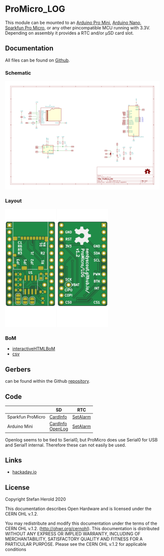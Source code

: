 # ProMicro_LOG
This module can be mounted to an [Arduino Pro Mini](https://www.sparkfun.com/products/11113), [Arduino Nano](https://store.arduino.cc/arduino-nano), [Sparkfun Pro Micro](https://www.sparkfun.com/products/12587), or any other pincompatible MCU running with 3.3V. Depending on assembly it provides a RTC and/or µSD card slot.


## Documentation
All files can be found on [Github](https://github.com/nerdyscout/ProMicro/tree/master/LOG).


### Schematic
[![ProMicro_LOG-Schematic](docs/ProMicro_LOG-Schematic.svg)](docs/ProMicro_LOG-Schematic.pdf)


### Layout
<a href="docs/ProMicro_LOG-Board_top.pdf"><img src="docs/img/ProMicro_LOG-Board_top.svg" alt="ProMicro_LOG-Board_top" width="33%"/></a>
<a href="docs/ProMicro_LOG-Board_bottom.pdf"><img src="docs/img/ProMicro_LOG-Board_bottom.svg" alt="ProMicro_LOG-Board_bottom" width="33%"/></a>


### BoM
  * [interactiveHTMLBoM](https://nerdyscout.github.io/ProMicro/LOG/docs/BOM/ProMicro_LOG.html)
  * [csv](docs/gerbers/ProMicro_LOG.csv)


## Gerbers
can be found within the Github [repository](gerbers).


## Code
| | SD | RTC |
| --- | --- | --- |
| Sparkfun ProMicro | [CardInfo](examples/CardInfo/CardInfo.ino) | [SetAlarm](examples/SetAlarm/SetAlarm.ino) |
| Arduino Mini | [CardInfo](examples/CardInfo/CardInfo.ino)<br>[OpenLog](examples/OpenLog/OpenLog.ino) | [SetAlarm](examples/SetAlarm/SetAlarm.ino) |

Openlog seems to be tied to Serial0, but ProMicro does use Serial0 for USB and Serial1 internal. Therefore these can not easily be used.


## Links
  * [hackaday.io](https://hackaday.io/project/171898-promicro)


## License
Copyright Stefan Herold 2020

This documentation describes Open Hardware and is licensed under the CERN OHL v.1.2.

You may redistribute and modify this documentation under the terms of the CERN OHL v.1.2. (http://ohwr.org/cernohl). This documentation is distributed WITHOUT ANY EXPRESS OR IMPLIED WARRANTY, INCLUDING OF MERCHANTABILITY, SATISFACTORY QUALITY AND FITNESS FOR A PARTICULAR PURPOSE. Please see the CERN OHL v.1.2 for applicable conditions
